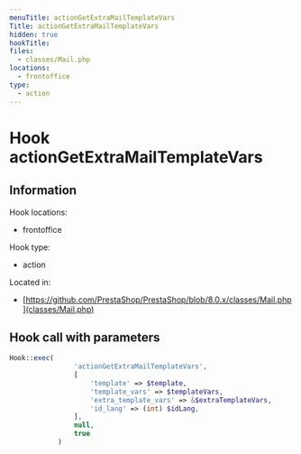 ```yaml
---
menuTitle: actionGetExtraMailTemplateVars
Title: actionGetExtraMailTemplateVars
hidden: true
hookTitle: 
files:
  - classes/Mail.php
locations:
  - frontoffice
type:
  - action
---
```


# Hook actionGetExtraMailTemplateVars

## Information

Hook locations: 
  - frontoffice

Hook type: 
  - action

Located in: 
  - [https://github.com/PrestaShop/PrestaShop/blob/8.0.x/classes/Mail.php](classes/Mail.php)

## Hook call with parameters

```php
Hook::exec(
                'actionGetExtraMailTemplateVars',
                [
                    'template' => $template,
                    'template_vars' => $templateVars,
                    'extra_template_vars' => &$extraTemplateVars,
                    'id_lang' => (int) $idLang,
                ],
                null,
                true
            )
```